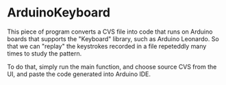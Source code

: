 # ArduinoKeyboard

This piece of program converts a CVS file into code that runs on Arduino boards that supports the "Keyboard" library, such as Arduino Leonardo. So that we can "replay" the keystrokes recorded in a file repeteddly many times to study the pattern.

To do that, simply run the main function, and choose source CVS from the UI, and paste the code generated into Arduino IDE.
